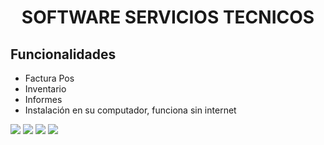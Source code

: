 <p align="center">


<h1 align="center">SOFTWARE SERVICIOS TECNICOS</h1>


<p align="center">


## Funcionalidades
- Factura Pos
- Inventario
- Informes
- Instalación en su computador, funciona sin internet



<img src="https://elprimo0909.github.io/SitioWeb_elPrimo/img/SM_RESTAURANTES_DESKTOP1.png" > 
<img src="https://elprimo0909.github.io/SitioWeb_elPrimo/img/pos2.png" > 
<img src="https://elprimo0909.github.io/SitioWeb_elPrimo/img/pos3.png" >
<img src="https://elprimo0909.github.io/SitioWeb_elPrimo/img/pos8.png" >

<a href="https://sm-software-colombia.github.io/sm/img/logoPOS2.png" id="logo"></a>
<br/>

<p align="center">

</a>
</p>
<br/>




